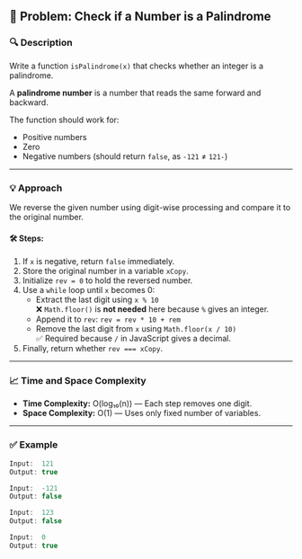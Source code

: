 ## 🔁 Problem: Check if a Number is a Palindrome

### 🔍 Description  
Write a function `isPalindrome(x)` that checks whether an integer is a palindrome.

A **palindrome number** is a number that reads the same forward and backward.

The function should work for:
- Positive numbers  
- Zero  
- Negative numbers (should return `false`, as `-121` ≠ `121-`)

---

### 💡 Approach

We reverse the given number using digit-wise processing and compare it to the original number.

#### 🛠️ Steps:

1. If `x` is negative, return `false` immediately.
2. Store the original number in a variable `xCopy`.
3. Initialize `rev = 0` to hold the reversed number.
4. Use a `while` loop until `x` becomes 0:
   - Extract the last digit using `x % 10`  
     ❌ `Math.floor()` is **not needed** here because `%` gives an integer.
   - Append it to `rev`: `rev = rev * 10 + rem`
   - Remove the last digit from `x` using `Math.floor(x / 10)`  
     ✅ Required because `/` in JavaScript gives a decimal.
5. Finally, return whether `rev === xCopy`.

---

### 📈 Time and Space Complexity

- **Time Complexity:** O(log₁₀(n)) — Each step removes one digit.
- **Space Complexity:** O(1) — Uses only fixed number of variables.

---

### ✅ Example

```js
Input:  121
Output: true

Input:  -121
Output: false

Input:  123
Output: false

Input:  0
Output: true

